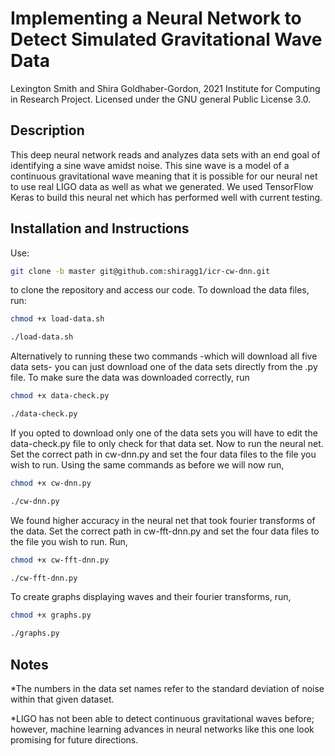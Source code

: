 # Implementing a Neural Network to Detect Simulated Gravitational Wave Data
Lexington Smith and Shira Goldhaber-Gordon, 2021 Institute for Computing in Research Project. Licensed under the GNU general Public License 3.0.

## Description
This deep neural network reads and analyzes data sets with an end goal of identifying a sine wave amidst noise. This sine wave is a model of a continuous gravitational wave meaning that it is possible for our neural net to use real LIGO data as well as what we generated. We used TensorFlow Keras to build this neural net which has performed well with current testing.  


## Installation and Instructions  
Use:

```bash
git clone -b master git@github.com:shiragg1/icr-cw-dnn.git
```
to clone the repository and access our code. 
To download the data files, run:

```bash
chmod +x load-data.sh
```

```bash
./load-data.sh
```
Alternatively to running these two commands -which will download all five data sets- you can just download one of the data sets directly from the .py file.
To make sure the data was downloaded correctly, run

```bash
chmod +x data-check.py
```

```bash
./data-check.py
```
If you opted to download only one of the data sets you will have to edit the data-check.py file to only check for that data set.
Now to run the neural net. Set the correct path in cw-dnn.py and set the four data files to the file you wish to run. Using the same commands as before we will now run,

```bash
chmod +x cw-dnn.py
```

```bash
./cw-dnn.py
```
We found higher accuracy in the neural net that took fourier transforms of the data. Set the correct path in cw-fft-dnn.py and set the four data files to the file you wish to run. Run,

```bash
chmod +x cw-fft-dnn.py
```

```bash
./cw-fft-dnn.py
```
To create graphs displaying waves and their fourier transforms, run,

```bash
chmod +x graphs.py
```

```bash
./graphs.py
```

## Notes
*The numbers in the data set names refer to the standard deviation of noise within that given dataset.

*LIGO has not been able to detect continuous gravitational waves before; however, machine learning advances in neural networks like this one look promising for future directions.

